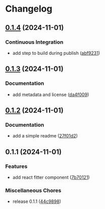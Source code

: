 # Changelog

## [0.1.4](https://github.com/scriptcoded/react-fitter/compare/v0.1.3...v0.1.4) (2024-11-01)


### Continuous Integration

* add step to build during publish ([abf9231](https://github.com/scriptcoded/react-fitter/commit/abf9231946606dbf9e65f2af7402ae47ac9f07c8))

## [0.1.3](https://github.com/scriptcoded/react-fitter/compare/v0.1.2...v0.1.3) (2024-11-01)


### Documentation

* add metadata and license ([da4f009](https://github.com/scriptcoded/react-fitter/commit/da4f009f282c3c5d744acf2a59109b76886b0d4f))

## [0.1.2](https://github.com/scriptcoded/react-fitter/compare/v0.1.1...v0.1.2) (2024-11-01)


### Documentation

* add a simple readme ([27f01d2](https://github.com/scriptcoded/react-fitter/commit/27f01d23ad3f09a28c685749a9ffce98abf35037))

## 0.1.1 (2024-11-01)


### Features

* add react fitter component ([7b70121](https://github.com/scriptcoded/react-fitter/commit/7b70121d023804639800b064d36d0afd5db433d1))


### Miscellaneous Chores

* release 0.1.1 ([44c9898](https://github.com/scriptcoded/react-fitter/commit/44c98981aea20024914ea54ecd6fa81e113be6ff))
